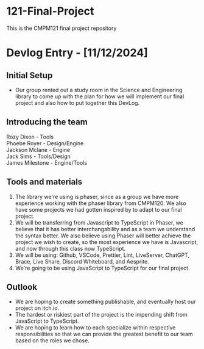 # 121-Final-Project
This is the CMPM121 final project repository 

# Devlog Entry - [11/12/2024]
## Initial Setup
- Our group rented out a study room in the Science and Engineering library to come up with the plan for how we will implement our final project and also how to put together this DevLog.
  
## Introducing the team
Rozy Dixon - Tools\
Phoebe Royer - Design/Engine\
Jackson Mclane - Engine\
Jack Sims - Tools/Design\
James Milestone - Engine/Tools

## Tools and materials
  1.  The library we're using is phaser, since as a group we have more experience working with the phaser library from CMPM120. We also have some projects we had gotten inspired by to adapt to our final project.
  2.  We will be transferring from Javascript to TypeScript in Phaser, we believe that it has better interchangability and as a team we understand the syntax better. We also believe using Phaser will better achieve the project we wish to create, so the most experience we have is Javascript, and now through this class now TypeScript.
  3.  We will be using: Github, VSCode, Prettier, Lint, LiveServer, ChatGPT, Brace, Live Share, Discord Whiteboard, and Aesprite.
  4.  We're going to be using JavaScript to TypeScript for our final project. 

## Outlook
- We are hoping to create something publishable, and eventually host our project on itch.io.
- The hardest or riskiest part of the project is the impending shift from JavaScript to TypeScript.
- We are hoping to learn how to each specialize within respective responsibilities so that we can provide the greatest benefit to our team based on the roles we chose.

